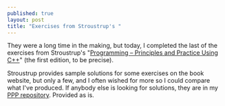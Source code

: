 ```yaml
---
published: true
layout: post
title: "Exercises from Stroustrup's "
---
```


They were a long time in the making, but today, I completed the last of the exercises from Stroustrup's "[Programming &ndash; Principles and Practice Using C++](http://www.stroustrup.com/Programming/PPP1.html)" (the first edition, to be precise).

<!---more--->

Stroustrup provides sample solutions for some exercises on the book website, but only a few, and I often wished for more so I could compare what I've produced. If anybody else is looking for solutions, they are in my [PPP repository](https://github.com/bewuethr/stroustrup_ppp). Provided as is.